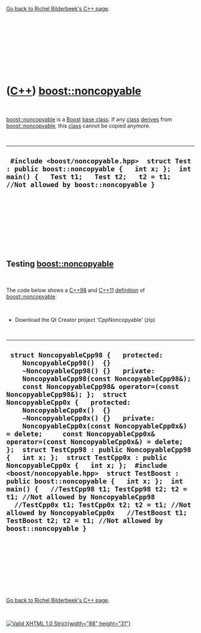 

[Go back to Richel Bilderbeek's C++ page](Cpp.htm).

 

 

 

 

 

([C++](Cpp.htm)) [boost::noncopyable](CppNoncopyable.htm)
=========================================================

 

[boost::noncopyable](CppNoncopyable.htm) is a [Boost](CppBoost.htm)
[base class](CppBaseClass.htm). If any [class](CppClass.htm)
[derives](CppDerivedClass.htm) from
[boost::noncopyable](CppNoncopyable.htm), this [class](CppClass.htm)
cannot be copied anymore.

 

  ---------------------------------------------------------------------------------------------------------------------------------------------------------------------------------
  ` #include <boost/noncopyable.hpp>  struct Test : public boost::noncopyable {   int x; };  int main() {   Test t1;   Test t2;   t2 = t1; //Not allowed by boost::noncopyable }`
  ---------------------------------------------------------------------------------------------------------------------------------------------------------------------------------

 

 

 

 

 

Testing [boost::noncopyable](CppNoncopyable.htm)
------------------------------------------------

 

The code below shows a [C++98](Cpp98.htm) and [C++11](Cpp11.htm)
[definition](CppDefinition.htm) of
[boost::noncopyable](CppNoncopyable.htm).

 

-   Download the Qt Creator project 'CppNoncopyable' (zip)

 

  ------------------------------------------------------------------------------------------------------------------------------------------------------------------------------------------------------------------------------------------------------------------------------------------------------------------------------------------------------------------------------------------------------------------------------------------------------------------------------------------------------------------------------------------------------------------------------------------------------------------------------------------------------------------------------------------------------------------------------------------------------------------------------------------------------------------------------------------------------------------------------------------------------------------------------------------------
  ` struct NoncopyableCpp98 {   protected:     NoncopyableCpp98()  {}     ~NoncopyableCpp98() {}   private:     NoncopyableCpp98(const NoncopyableCpp98&);     const NoncopyableCpp98& operator=(const NoncopyableCpp98&); };  struct NoncopyableCpp0x {   protected:     NoncopyableCpp0x()  {}     ~NoncopyableCpp0x() {}   private:     NoncopyableCpp0x(const NoncopyableCpp0x&) = delete;     const NoncopyableCpp0x& operator=(const NoncopyableCpp0x&) = delete; };  struct TestCpp98 : public NoncopyableCpp98 {   int x; };  struct TestCpp0x : public NoncopyableCpp0x {   int x; };  #include <boost/noncopyable.hpp>  struct TestBoost : public boost::noncopyable {   int x; };  int main() {   //TestCpp98 t1; TestCpp98 t2; t2 = t1; //Not allowed by NoncopyableCpp98   //TestCpp0x t1; TestCpp0x t2; t2 = t1; //Not allowed by NoncopyableCpp0x   //TestBoost t1; TestBoost t2; t2 = t1; //Not allowed by boost::noncopyable }`
  ------------------------------------------------------------------------------------------------------------------------------------------------------------------------------------------------------------------------------------------------------------------------------------------------------------------------------------------------------------------------------------------------------------------------------------------------------------------------------------------------------------------------------------------------------------------------------------------------------------------------------------------------------------------------------------------------------------------------------------------------------------------------------------------------------------------------------------------------------------------------------------------------------------------------------------------------

 

 

 

 

 

[Go back to Richel Bilderbeek's C++ page](Cpp.htm).



 

[![Valid XHTML 1.0 Strict](valid-xhtml10.png){width="88"
height="31"}](http://validator.w3.org/check?uri=referer)
